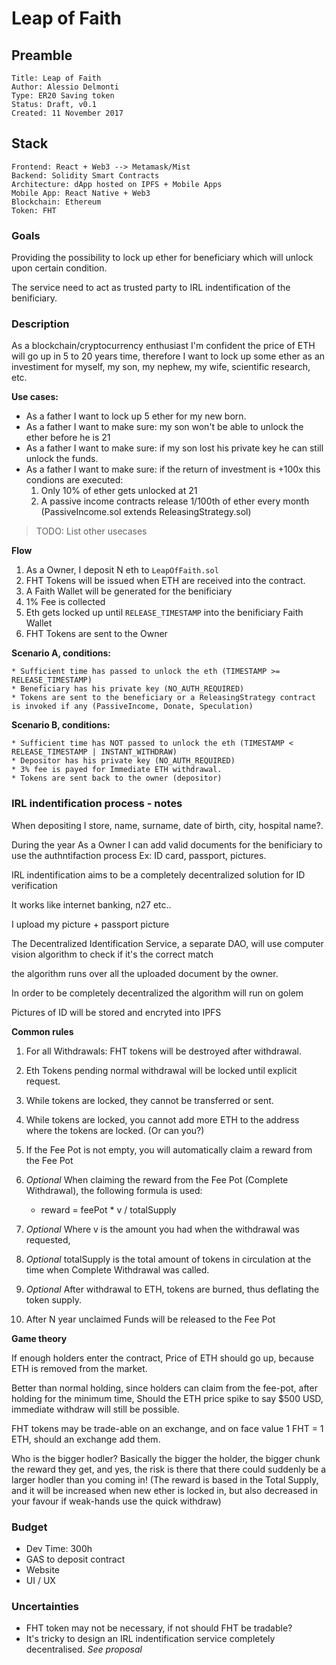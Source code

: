 # Leap of Faith

## Preamble

    Title: Leap of Faith
    Author: Alessio Delmonti
    Type: ER20 Saving token 
    Status: Draft, v0.1
    Created: 11 November 2017

## Stack

    Frontend: React + Web3 --> Metamask/Mist
    Backend: Solidity Smart Contracts
    Architecture: dApp hosted on IPFS + Mobile Apps
    Mobile App: React Native + Web3
    Blockchain: Ethereum
    Token: FHT
    
### Goals

Providing the possibility to lock up ether for beneficiary which will unlock upon certain condition.

The service need to act as trusted party to IRL indentification of the benificiary.

### Description

As a blockchain/cryptocurrency enthusiast I'm confident the price of ETH will go up in 5 to 20 years time, therefore I want to lock up some ether as an investiment for myself, my son, my nephew, my wife, scientific research, etc.

**Use cases:**
- As a father I want to lock up 5 ether for my new born.
- As a father I want to make sure: my son won't be able to unlock the ether before he is 21
- As a father I want to make sure: if my son lost his private key he can still unlock the funds.
- As a father I want to make sure: if the return of investment is +100x this condions are executed:
    1. Only 10% of ether gets unlocked at 21
    2. A passive income contracts release 1/100th of ether every month (PassiveIncome.sol extends ReleasingStrategy.sol)

>TODO: List other usecases

**Flow**

1. As a Owner, I deposit N eth to `LeapOfFaith.sol`
2. FHT Tokens will be issued when ETH are received into the contract.
3. A Faith Wallet will be generated for the benificiary
4. 1% Fee is collected
5. Eth gets locked up until `RELEASE_TIMESTAMP` into the benificiary Faith Wallet
6. FHT Tokens are sent to the Owner


**Scenario A, conditions:**

    * Sufficient time has passed to unlock the eth (TIMESTAMP >= RELEASE_TIMESTAMP)
    * Beneficiary has his private key (NO_AUTH_REQUIRED)
    * Tokens are sent to the beneficiary or a ReleasingStrategy contract is invoked if any (PassiveIncome, Donate, Speculation)

**Scenario B, conditions:**

    * Sufficient time has NOT passed to unlock the eth (TIMESTAMP < RELEASE_TIMESTAMP | INSTANT_WITHDRAW)
    * Depositor has his private key (NO_AUTH_REQUIRED)
    * 3% fee is payed for Immediate ETH withdrawal.
    * Tokens are sent back to the owner (depositor)

### IRL indentification process - notes

When depositing I store, name, surname, date of birth, city, hospital name?.

During the year As a Owner I can add valid documents for the benificiary to use the authntifaction process
    Ex: ID card, passport, pictures.

IRL indentification aims to be a completely decentralized solution for ID verification

It works like internet banking, n27 etc..

I upload my picture + passport picture

The Decentralized Identification Service, a separate DAO, will use computer vision algorithm to check if it's the correct match

the algorithm runs over all the uploaded document by the owner.

In order to be completely decentralized the algorithm will run on golem

Pictures of ID will be stored and encryted into IPFS 


**Common rules**

1. For all Withdrawals: FHT tokens will be destroyed after withdrawal.
2. Eth Tokens pending normal withdrawal will be locked until explicit request.
3. While tokens are locked, they cannot be transferred or sent.
4. While tokens are locked, you cannot add more ETH to the address where the tokens are locked. (Or can you?)
5. If the Fee Pot is not empty, you will automatically claim a reward from the Fee Pot

6. *Optional* When claiming the reward from the Fee Pot (Complete Withdrawal), the following formula is used:
   - reward = feePot * v / totalSupply
7. *Optional* Where v is the amount you had when the withdrawal was requested,
8. *Optional* totalSupply is the total amount of tokens in circulation at the time when Complete Withdrawal was called.
9. *Optional* After withdrawal to ETH, tokens are burned, thus deflating the token supply.
10. After N year unclaimed Funds will be released to the Fee Pot

**Game theory**

If enough holders enter the contract, Price of ETH should go up, because ETH is removed from the market.

Better than normal holding, since holders can claim from the fee-pot, after holding for the minimum time, 
Should the ETH price spike to say $500 USD, immediate withdraw will still be possible.

FHT tokens may be trade-able on an exchange, and on face value 1 FHT = 1 ETH, should an exchange add them.

Who is the bigger hodler? Basically the bigger the holder, the bigger chunk the reward they get, and yes, the risk is there that there could suddenly be a larger hodler than you coming in! (The reward is based in the Total Supply, and it will be increased when new ether is locked in, but also decreased in your favour if weak-hands use the quick withdraw)

### Budget

* Dev Time: 300h
* GAS to deposit contract
* Website
* UI / UX


### Uncertainties

- FHT token may not be necessary, if not should FHT be tradable?
- It's tricky to design an IRL indentification service completely decentralised. *See proposal*
